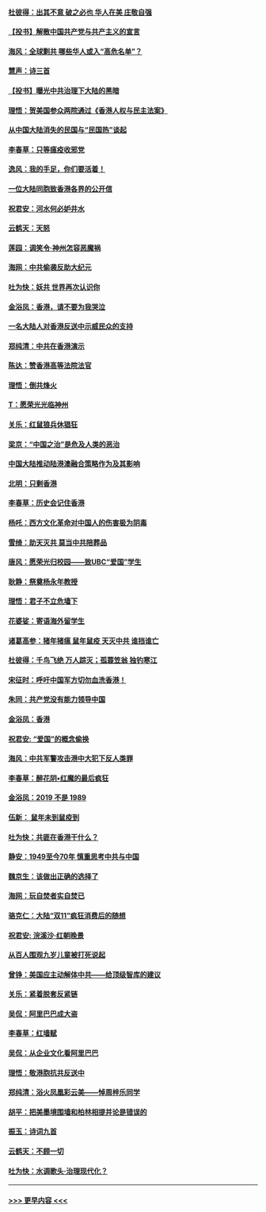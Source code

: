 #### [杜彼得：出其不意 破之必也 华人在美 庄敬自强](../pages/nsc993/n11679554.md?t=11261101) 
#### [【投书】解散中国共产党与共产主义的宣言](../pages/nsc993/n11679177.md?t=11261101) 
#### [海风：全球剿共 哪些华人或入“高危名单”？](../pages/nsc993/n11678617.md?t=11261101) 
#### [慧声：诗三首](../pages/nsc993/n11678848.md?t=11261101) 
#### [【投书】曝光中共治理下大陆的黑暗](../pages/nsc993/n11678674.md?t=11261101) 
#### [理悟：贺美国参众两院通过《香港人权与民主法案》](../pages/nsc993/n11678104.md?t=11261101) 
#### [从中国大陆消失的民国与“民国热”谈起](../pages/nsc993/n11678075.md?t=11261101) 
#### [李春草：只等瘟疫收邪党](../pages/nsc993/n11677308.md?t=11261101) 
#### [逸风：我的手足，你们要活着！](../pages/nsc993/n11676352.md?t=11261101) 
#### [一位大陆同胞致香港各界的公开信](../pages/nsc993/n11675761.md?t=11261101) 
#### [祝君安：河水何必妒井水](../pages/nsc993/n11675746.md?t=11261101) 
#### [云鹤天：天怒](../pages/nsc993/n11675718.md?t=11261101) 
#### [莲园：调笑令‧神州怎容恶魔祸](../pages/nsc993/n11675648.md?t=11261101) 
#### [海网：中共偷袭反助大纪元](../pages/nsc993/n11673515.md?t=11261101) 
#### [吐为快：妖共 世界再次认识你](../pages/nsc993/n11673506.md?t=11261101) 
#### [金浴凤：香港，请不要为我哭泣](../pages/nsc993/n11673248.md?t=11261101) 
#### [一名大陆人对香港反送中示威民众的支持](../pages/nsc993/n11672615.md?t=11261101) 
#### [郑纯清：中共在香港演示](../pages/nsc993/n11670539.md?t=11261101) 
#### [陈达：赞香港高等法院法官](../pages/nsc993/n11669542.md?t=11261101) 
#### [理悟：倒共烽火](../pages/nsc993/n11668844.md?t=11261101) 
#### [T：愿荣光光临神州](../pages/nsc993/n11668421.md?t=11261101) 
#### [关乐：红鼠狼兵休猖狂](../pages/nsc993/n11668378.md?t=11261101) 
#### [梁京：“中国之治”是危及人类的恶治](../pages/nsc993/n11668328.md?t=11261101) 
#### [中国大陆推动陆港澳融合策略作为及其影响](../pages/nsc993/n11668157.md?t=11261101) 
#### [北明：只剩香港](../pages/nsc993/n11668002.md?t=11261101) 
#### [李春草：历史会记住香港](../pages/nsc993/n11667927.md?t=11261101) 
#### [杨吒：西方文化革命对中国人的伤害极为阴毒](../pages/nsc993/n11664521.md?t=11261101) 
#### [雪绮：助天灭共 莫当中共陪葬品](../pages/nsc993/n11662650.md?t=11261101) 
#### [唐风：愿荣光归校园——致UBC“爱国”学生](../pages/nsc993/n11662194.md?t=11261101) 
#### [耿静：祭奠杨永年教授](../pages/nsc993/n11662514.md?t=11261101) 
#### [理悟：君子不立危墙下](../pages/nsc993/n11662172.md?t=11261101) 
#### [花婆娑：寄语海外留学生](../pages/nsc993/n11662121.md?t=11261101) 
#### [诸葛高参：猪年猪瘟 鼠年鼠疫 天灭中共 谁挡谁亡](../pages/nsc993/n11661980.md?t=11261101) 
#### [杜彼得：千鸟飞绝 万人踪灭；孤蓑笠翁 独钓寒江](../pages/nsc993/n11661170.md?t=11261101) 
#### [宋征时：呼吁中国军方切勿血洗香港！](../pages/nsc993/n11415318.md?t=11261101) 
#### [朱同：共产党没有能力领导中国](../pages/nsc993/n11660421.md?t=11261101) 
#### [金浴凤：香港](../pages/nsc993/n11660419.md?t=11261101) 
#### [祝君安: “爱国”的概念偷换](../pages/nsc993/n11659706.md?t=11261101) 
#### [海风：中共军警攻击港中大犯下反人类罪](../pages/nsc993/n11659632.md?t=11261101) 
#### [李春草：醉花阴•红魔的最后疯狂](../pages/nsc993/n11659287.md?t=11261101) 
#### [金浴凤：2019 不是 1989](../pages/nsc993/n11657663.md?t=11261101) 
#### [伍新： 鼠年未到鼠疫到](../pages/nsc993/n11655098.md?t=11261101) 
#### [吐为快：共匪在香港干什么？](../pages/nsc993/n11654891.md?t=11261101) 
#### [静安：1949至今70年 慎重思考中共与中国](../pages/nsc993/n11651244.md?t=11261101) 
#### [魏京生：该做出正确的选择了](../pages/nsc993/n11653084.md?t=11261101) 
#### [海网：玩自焚者实自焚已](../pages/nsc993/n11652423.md?t=11261101) 
#### [骆克仁：大陆“双11”疯狂消费后的随想](../pages/nsc993/n11652305.md?t=11261101) 
#### [祝君安: 浣溪沙·红朝晚景](../pages/nsc993/n11652258.md?t=11261101) 
#### [从百人围观九岁儿童被打死说起](../pages/nsc993/n11651030.md?t=11261101) 
#### [曾铮：美国应主动解体中共——给顶级智库的建议](../pages/nsc993/n11649888.md?t=11261101) 
#### [关乐：紧着脱套反紧链](../pages/nsc993/n11649069.md?t=11261101) 
#### [吴侃：阿里巴巴成大盗](../pages/nsc993/n11645523.md?t=11261101) 
#### [李春草：红墙赋](../pages/nsc993/n11646389.md?t=11261101) 
#### [吴侃：从企业文化看阿里巴巴](../pages/nsc993/n11645476.md?t=11261101) 
#### [理悟：敬港胞抗共反送中](../pages/nsc993/n11645466.md?t=11261101) 
#### [郑纯清：浴火凤凰彩云美——悼周梓乐同学](../pages/nsc993/n11645155.md?t=11261101) 
#### [胡平：把美墨境围墙和柏林相提并论是错误的](../pages/nsc993/n11645134.md?t=11261101) 
#### [振玉：诗词九首](../pages/nsc993/n11644081.md?t=11261101) 
#### [云鹤天：不顾一切](../pages/nsc993/n11643508.md?t=11261101) 
#### [吐为快：水调歌头·治理现代化？](../pages/nsc993/n11643485.md?t=11261101) 

----
#### [ >>> 更早内容 <<< ](../indexes/nsc993-earlier.md)

